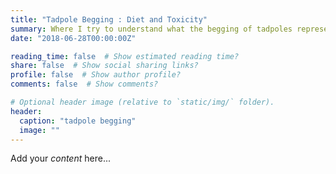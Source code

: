 ```yaml
---
title: "Tadpole Begging : Diet and Toxicity"
summary: Where I try to understand what the begging of tadpoles represent
date: "2018-06-28T00:00:00Z"

reading_time: false  # Show estimated reading time?
share: false  # Show social sharing links?
profile: false  # Show author profile?
comments: false  # Show comments?

# Optional header image (relative to `static/img/` folder).
header:
  caption: "tadpole begging"
  image: ""
---
```


Add your *content* here...